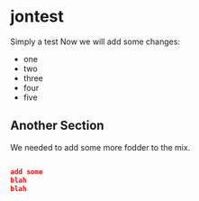 # jontest
Simply a test
Now we will add some changes:
* one
* two
* three
* four
* five
## Another Section
We needed to add some more fodder to the mix.

```json

add some
blah
blah

```

